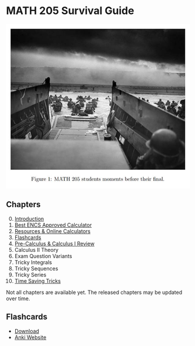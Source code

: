 # MATH 205 Survival Guide
![](figure.jpg)

## Chapters
0. [Introduction](../../raw/master/00_intro.pdf)
1. [Best ENCS Approved Calculator](../../raw/master/01_best_ENCS_approved_calculator.pdf)
2. [Resources & Online Calculators](../../raw/master/02_resources_and_online_calculators.pdf)
3. [Flashcards](../../raw/master/03_flashcards.pdf)
4. [Pre-Calculus & Calculus I Review](../../raw/master/04_pre-calculus_&_calculus_I_review.pdf)
5. Calculus II Theory
6. Exam Question Variants
7. Tricky Integrals
8. Tricky Sequences
9. Tricky Series
10. [Time Saving Tricks](../../raw/master/10_time_saving_tricks.pdf)

Not all chapters are available yet. The released chapters may be updated over time.

## Flashcards
* [Download](https://github.com/Ohmnivore/MATH-205-Survival-Guide/raw/master/flashcards.apkg)
* [Anki Website](https://apps.ankiweb.net/)
